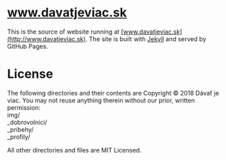 # www.davatjeviac.sk
This is the source of website running at [www.davatjeviac.sk](http://www.davatjeviac.sk). The site is built with [Jekyll](http://jekyllrb.com) and served by GitHub Pages.  

# License
The following directories and their contents are Copyright © 2018 Dávať je viac. You may not reuse anything therein without our prior, written permission:  
img/  
_dobrovolnici/  
_pribehy/  
_profily/  

All other directories and files are MIT Licensed.
